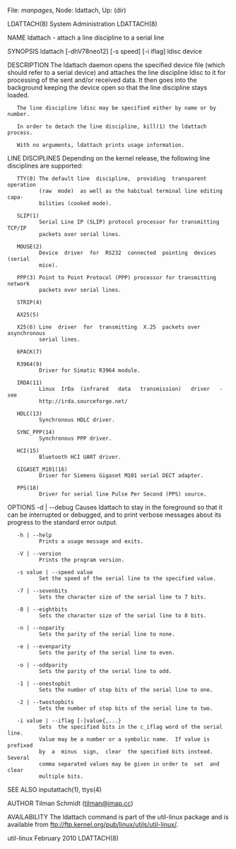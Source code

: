 File: *manpages*,  Node: ldattach,  Up: (dir)

LDATTACH(8)                  System Administration                 LDATTACH(8)



NAME
       ldattach - attach a line discipline to a serial line

SYNOPSIS
       ldattach [-dhV78neo12] [-s speed] [-i iflag] ldisc device

DESCRIPTION
       The ldattach daemon opens the specified device file (which should refer
       to a serial device) and attaches the line discipline ldisc  to  it  for
       processing  of  the  sent  and/or received data.  It then goes into the
       background keeping the device open so that the  line  discipline  stays
       loaded.

       The line discipline ldisc may be specified either by name or by number.

       In order to detach the line discipline, kill(1) the ldattach process.

       With no arguments, ldattach prints usage information.

LINE DISCIPLINES
       Depending  on  the  kernel  release, the following line disciplines are
       supported:

       TTY(0) The default line  discipline,  providing  transparent  operation
              (raw  mode)  as well as the habitual terminal line editing capa‐
              bilities (cooked mode).

       SLIP(1)
              Serial Line IP (SLIP) protocol processor for transmitting TCP/IP
              packets over serial lines.

       MOUSE(2)
              Device  driver  for  RS232  connected  pointing  devices (serial
              mice).

       PPP(3) Point to Point Protocol (PPP) processor for transmitting network
              packets over serial lines.

       STRIP(4)

       AX25(5)

       X25(6) Line  driver  for  transmitting  X.25  packets over asynchronous
              serial lines.

       6PACK(7)

       R3964(9)
              Driver for Simatic R3964 module.

       IRDA(11)
              Linux  IrDa  (infrared   data   transmission)   driver   -   see
              http://irda.sourceforge.net/

       HDLC(13)
              Synchronous HDLC driver.

       SYNC_PPP(14)
              Synchronous PPP driver.

       HCI(15)
              Bluetooth HCI UART driver.

       GIGASET_M101(16)
              Driver for Siemens Gigaset M101 serial DECT adapter.

       PPS(18)
              Driver for serial line Pulse Per Second (PPS) source.

OPTIONS
       -d | --debug
              Causes  ldattach  to  stay  in  the foreground so that it can be
              interrupted or debugged, and to print verbose messages about its
              progress to the standard error output.

       -h | --help
              Prints a usage message and exits.

       -V | --version
              Prints the program version.

       -s value | --speed value
              Set the speed of the serial line to the specified value.

       -7 | --sevenbits
              Sets the character size of the serial line to 7 bits.

       -8 | --eightbits
              Sets the character size of the serial line to 8 bits.

       -n | --noparity
              Sets the parity of the serial line to none.

       -e | --evenparity
              Sets the parity of the serial line to even.

       -o | --oddparity
              Sets the parity of the serial line to odd.

       -1 | --onestopbit
              Sets the number of stop bits of the serial line to one.

       -2 | --twostopbits
              Sets the number of stop bits of the serial line to two.

       -i value | --iflag [-]value{,...}
              Sets  the specified bits in the c_iflag word of the serial line.
              Value may be a number or a symbolic name.  If value is  prefixed
              by  a  minus  sign,  clear  the specified bits instead.  Several
              comma separated values may be given in order to  set  and  clear
              multiple bits.

SEE ALSO
       inputattach(1), ttys(4)

AUTHOR
       Tilman Schmidt (tilman@imap.cc)

AVAILABILITY
       The ldattach command is part of the util-linux package and is available
       from ftp://ftp.kernel.org/pub/linux/utils/util-linux/.



util-linux                       February 2010                     LDATTACH(8)
